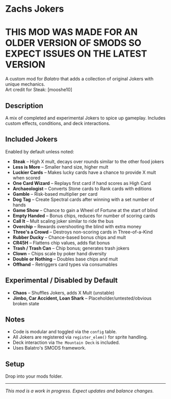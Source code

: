 # Zachs Jokers
# THIS MOD WAS MADE FOR AN OLDER VERSION OF SMODS SO EXPECT ISSUES ON THE LATEST VERSION

A custom mod for *Balatro* that adds a collection of original Jokers with unique mechanics.  
Art credit for Steak: [mooshe10]

## Description

A mix of completed and experimental Jokers to spice up gameplay. Includes custom effects, conditions, and deck interactions.

## Included Jokers

Enabled by default unless noted:

- **Steak** – High X mult, decays over rounds similar to the other food jokers  
- **Less is More** – Smaller hand size, higher mult  
- **Luckier Cards** – Makes lucky cards have a chance to provide X mult when scored  
- **One Card Wizard** – Replays first card if hand scores as High Card  
- **Archaeologist** – Converts Stone cards to Rank cards with editions  
- **Gamble** – Risk-based multiplier per card  
- **Dog Tag** – Create Spectral cards after winning with a set number of hands  
- **Game Show** – Chance to gain a Wheel of Fortune at the start of blind  
- **Empty Handed** – Bonus chips, reduces for number of scoring cards  
- **Call It** – Mult scaling joker similar to ride the bus  
- **Overchip** – Rewards overshooting the blind with extra money  
- **Three's a Crowd** – Destroys non-scoring cards in Three-of-a-Kind  
- **Rubber Ducky** – Chance-based bonus chips and mult  
- **CR45H** – Flattens chip values, adds flat bonus  
- **Trash / Trash Can** – Chip bonus; generates trash jokers  
- **Clown** – Chips scale by poker hand diversity  
- **Double or Nothing** – Doubles base chips and mult  
- **Offhand** – Retriggers card types via consumables  

## Experimental / Disabled by Default

- **Chaos** – Shuffles Jokers, adds X Mult (unstable)  
- **Jimbo, Car Accident, Loan Shark** – Placeholder/untested/obvious broken state

## Notes

- Code is modular and toggled via the `config` table.  
- All Jokers are registered via `register_elem()` for sprite handling.  
- Deck interaction via `The Mountain Deck` is included.  
- Uses Balatro's SMODS framework.

## Setup

Drop into your mods folder.

---

*This mod is a work in progress. Expect updates and balance changes.*
